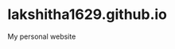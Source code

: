 # lakshitha1629.github.io                                                                                                                   

My personal website
